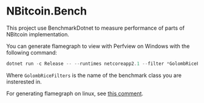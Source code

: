 # NBitcoin.Bench

This project use BenchmarkDotnet to measure performance of parts of NBitcoin implementation.

You can generate flamegraph to view with Perfview on Windows with the following command:
```powershell
dotnet run -c Release -- --runtimes netcoreapp2.1 --filter *GolombRiceFilters* --profiler ETW
```

Where `GolombRiceFilters` is the name of the benchmark class you are insterested in.

For generating flamegraph on linux, see [this comment](https://github.com/MetacoSA/NBitcoin/pull/656#issuecomment-462927805).